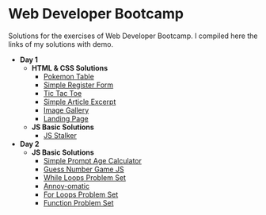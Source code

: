 # Web Developer Bootcamp
Solutions for the exercises of Web Developer Bootcamp. I compiled here the links of my solutions with demo.

* **Day 1**
  * **HTML & CSS Solutions**
    * [Pokemon Table](http://codepen.io/pragmaticbot/full/QdWWWJ)
    * [Simple Register Form](http://codepen.io/pragmaticbot/full/egYYoB)
    * [Tic Tac Toe](http://codepen.io/pragmaticbot/full/OWJXxo)
    * [Simple Article Excerpt](http://codepen.io/pragmaticbot/full/rjNLQM)
    * [Image Gallery](http://codepen.io/pragmaticbot/full/jyOQzo)
    * [Landing Page](http://codepen.io/pragmaticbot/full/QdWzaN)
  * **JS Basic Solutions**
    * [JS Stalker](http://codepen.io/pragmaticbot/full/LxYKPG)
* **Day 2**
  * **JS Basic Solutions**
    * [Simple Prompt Age Calculator](http://codepen.io/pragmaticbot/full/bgdzKw/)
    * [Guess Number Game JS](http://codepen.io/pragmaticbot/full/zNGeVm/)
    * [While Loops Problem Set](http://codepen.io/pragmaticbot/pen/XpbGzQ?editors=1111)
    * [Annoy-omatic](http://codepen.io/pragmaticbot/pen/apOxod/?editors=1011)
    * [For Loops Problem Set](http://codepen.io/pragmaticbot/pen/rjVbOa/?editors=1111)
    * [Function Problem Set](http://codepen.io/pragmaticbot/pen/WRvqrZ?editors=1011)
